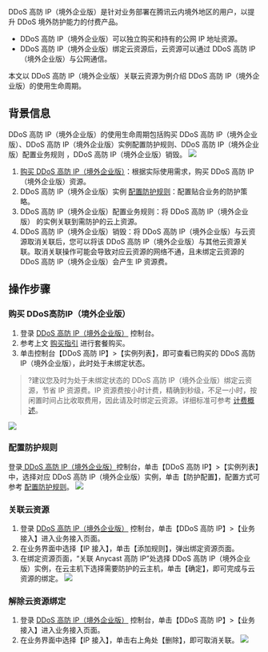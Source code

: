 DDoS 高防 IP（境外企业版）是针对业务部署在腾讯云内境外地区的用户，以提升 DDoS 境外防护能力的付费产品。
- DDoS 高防 IP（境外企业版）可以独立购买和持有的公网 IP 地址资源。
- DDoS 高防 IP（境外企业版）绑定云资源后，云资源可以通过 DDoS 高防 IP（境外企业版）与公网通信。

本文以 DDoS 高防 IP（境外企业版）关联云资源为例介绍 DDoS 高防 IP（境外企业版）的使用生命周期。

## 背景信息
DDoS 高防 IP（境外企业版）的使用生命周期包括购买 DDoS 高防 IP（境外企业版）、DDoS 高防 IP（境外企业版）实例配置防护规则、DDoS 高防 IP（境外企业版）配置业务规则 ，DDoS 高防 IP（境外企业版）销毁。
![](https://main.qcloudimg.com/raw/95b31a570ba0a1d479db4e65f58ef070.png)
 
1. [购买 DDoS 高防 IP（境外企业版）](https://buy.cloud.tencent.com/antiddos#/advanced-intl)：根据实际使用需求，购买 DDoS 高防 IP（境外企业版）资源。
2. DDoS 高防 IP（境外企业版）实例 [配置防护规则](https://cloud.tencent.com/document/product/1014/31116)：配置贴合业务的防护策略。
3. DDoS 高防 IP（境外企业版）配置业务规则：将 DDoS 高防 IP（境外企业版） 的实例关联到需防护的云上资源。
4. DDoS 高防 IP（境外企业版）销毁：将 DDoS 高防 IP（境外企业版）与云资源取消关联后，您可以将该 DDoS 高防 IP（境外企业版）与其他云资源关联。取消关联操作可能会导致对应云资源的网络不通，且未绑定云资源的 DDoS 高防 IP（境外企业版）会产生 IP 资源费。

## 操作步骤
### 购买 DDoS高防IP（境外企业版）
1. 登录 [DDoS 高防 IP（境外企业版）](https://console.cloud.tencent.com/ddos/ddos-basic) 控制台。
2. 参考上文 [购买指引](https://cloud.tencent.com/document/product/1014/56255) 进行套餐购买。
3. 单击控制台【DDoS 高防 IP】>【实例列表】，即可查看已购买的 DDoS 高防 IP（境外企业版），此时处于未绑定状态。
>?建议您及时为处于未绑定状态的 DDoS 高防 IP（境外企业版）绑定云资源，节省 IP 资源费。IP 资源费按小时计费，精确到秒级，不足一小时，按闲置时间占比收取费用，因此请及时绑定云资源。详细标准可参考 [计费概述](https://cloud.tencent.com/document/product/1014/56251)。
>
 ![](https://main.qcloudimg.com/raw/af5473e5d77eb2482da378f811024f44.jpg) 
 
### 配置防护规则
登录[ DDoS 高防 IP（境外企业版）](https://console.cloud.tencent.com/ddos/ddos-basic)控制台，单击【DDoS 高防 IP】>【实例列表】中，选择对应 DDoS 高防 IP（境外企业版）实例，单击【防护配置】，配置方式可参考 [配置防护规则](https://cloud.tencent.com/document/product/1014/31116)。
![](https://main.qcloudimg.com/raw/66d63a0ddf596cf30309d4f3b1c83af8.png) 
### 关联云资源
1. 登录 [DDoS 高防 IP（境外企业版）](https://console.cloud.tencent.com/ddos/ddos-basic) 控制台，单击【DDoS 高防 IP】>【业务接入】进入业务接入页面。
2. 在业务界面中选择【IP 接入】，单击【添加规则】，弹出绑定资源页面。
3. 在绑定资源页面，“关联 Anycast 高防 IP”处选择 DDoS 高防 IP（境外企业版）实例，在云主机下选择需要防护的云主机，单击【确定】，即可完成与云资源的绑定。
![](https://main.qcloudimg.com/raw/b2a2c76d648453401f3a32c45e5b5196.png)

### 解除云资源绑定
1. 登录 [DDoS 高防 IP（境外企业版）](https://console.cloud.tencent.com/ddos/ddos-basic) 控制台，单击【DDoS 高防 IP】>【业务接入】进入业务接入页面。
2. 在业务界面中选择【IP 接入】，单击右上角处【删除】，即可取消关联。
![](https://main.qcloudimg.com/raw/9c366082b1b9a21f4ff1192a748d8872.jpg)
